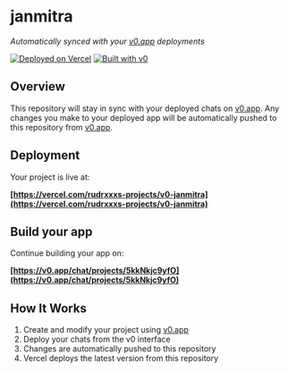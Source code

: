# janmitra

*Automatically synced with your [v0.app](https://v0.app) deployments*

[![Deployed on Vercel](https://img.shields.io/badge/Deployed%20on-Vercel-black?style=for-the-badge&logo=vercel)](https://vercel.com/rudrxxxs-projects/v0-janmitra)
[![Built with v0](https://img.shields.io/badge/Built%20with-v0.app-black?style=for-the-badge)](https://v0.app/chat/projects/5kkNkjc9yfO)

## Overview

This repository will stay in sync with your deployed chats on [v0.app](https://v0.app).
Any changes you make to your deployed app will be automatically pushed to this repository from [v0.app](https://v0.app).

## Deployment

Your project is live at:

**[https://vercel.com/rudrxxxs-projects/v0-janmitra](https://vercel.com/rudrxxxs-projects/v0-janmitra)**

## Build your app

Continue building your app on:

**[https://v0.app/chat/projects/5kkNkjc9yfO](https://v0.app/chat/projects/5kkNkjc9yfO)**

## How It Works

1. Create and modify your project using [v0.app](https://v0.app)
2. Deploy your chats from the v0 interface
3. Changes are automatically pushed to this repository
4. Vercel deploys the latest version from this repository